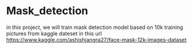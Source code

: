 # Mask_detection
in this project, we will train mask detection model based on 10k training pictures from kaggle dateset in this url https://www.kaggle.com/ashishjangra27/face-mask-12k-images-dataset
